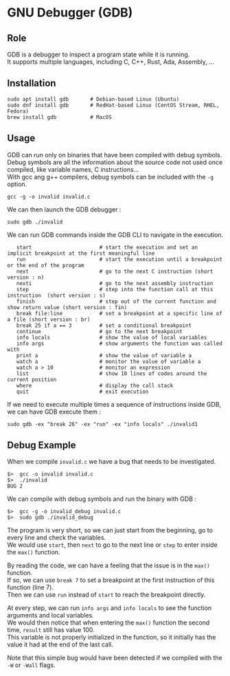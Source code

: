 # GNU Debugger (GDB)


## Role

GDB is a debugger to inspect a program state while it is running.  
It supports multiple languages, including C, C++, Rust, Ada, Assembly, ...


## Installation

```shell
sudo apt install gdb       # Debian-based Linux (Ubuntu)
sudo dnf install gdb       # RedHat-based Linux (CentOS Stream, RHEL, Fedora)
brew install gdb           # MacOS
```

## Usage

GDB can run only on binaries that have been compiled with debug symbols.  
Debug symbols are all the information about the source code not used once compiled, like variable names, C instructions...  
With gcc ang g++ compilers, debug symbols can be included with the `-g` option.  

```shell
gcc -g -o invalid invalid.c
```

We can then launch the GDB debugger :
```shell
sudo gdb ./invalid
```

We can run GDB commands inside the GDB CLI to navigate in the execution.
```shell
   start                      # start the execution and set an implicit breakpoint at the first meaningful line
   run                        # start the execution until a breakpoint or the end of the program
   next                       # go to the next C instruction (short version : n)
   nexti                      # go to the next assembly instruction
   step                       # step into the function call at this instruction  (short version : s)
   finish                     # step out of the current function and show return value (short version : fin)
   break file:line            # set a breakpoint at a specific line of a file (short version : br)
   break 25 if a == 3         # set a conditional breakpoint
   continue                   # go to the next breakpoint
   info locals                # show the value of local variables
   info args                  # show arguments the function was called with
   print a                    # show the value of variable a
   watch a                    # monitor the value of variable a
   watch a > 10               # monitor an expression
   list                       # show 10 lines of codes around the current position
   where                      # display the call stack
   quit                       # exit execution
```

If we need to execute multiple times a sequence of instructions inside GDB, we can have GDB execute them :
```shell
sudo gdb -ex "break 26" -ex "run" -ex "info locals" ./invalid1
```

## Debug Example

When we compile `invalid.c` we have a bug that needs to be investigated.  
```shell
$>  gcc -o invalid invalid.c
$>  ./invalid
BUG 2
```

We can compile with debug symbols and run the binary with GDB :
```shell
$>  gcc -g -o invalid_debug invalid.c
$>  sudo gdb ./invalid_debug
```

The program is very short, so we can just start from the beginning, go to every line and check the variables.  
We would use `start`, then `next` to go to the next line or `step` to enter inside the `max()` function.  

By reading the code, we can have a feeling that the issue is in the `max()` function.  
If so, we can use `break 7` to set a breakpoint at the first instruction of this function (line 7).  
Then we can use `run` instead of `start` to reach the breakpoint directly.

At every step, we can run `info args` and `info locals` to see the function arguments and local variables.  
We would then notice that when entering the `max()` function the second time, `result` still has value 100.  
This variable is not properly initialized in the function, so it initially has the value it had at the end of the last call.

Note that this simple bug would have been detected if we compiled with the `-W` or `-Wall` flags.